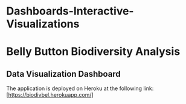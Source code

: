 # Dashboards-Interactive-Visualizations

# Belly Button Biodiversity Analysis

## Data Visualization Dashboard

The application is deployed on Heroku at the following link: 
[https://biodivbel.herokuapp.com/]